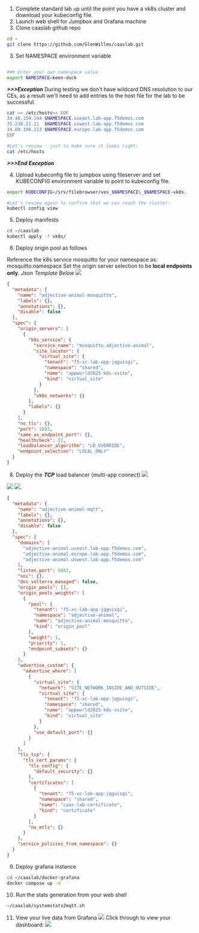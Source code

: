 1. Complete standard lab up until the point you have a vk8s cluster and download your kubeconfig file.
3. Launch web shell for Jumpbox and Grafana machine
4. Clone caaslab github repo
```bash
cd ~
git clone https://github.com/GlenWillms/caaslab.git
```
3. Set NAMESPACE environment variable
```bash

### Enter your own namespace value
export NAMESPACE=keen-duck
```

***>>>Exception***
During testing we don't have wildcard DNS resolution to our CEs, as a result we'll need to add entries to the host file for the lab to be successful.

```bash
cat >> /etc/hosts<< EOF
34.48.159.144 $NAMESPACE.useast.lab-app.f5demos.com
35.236.21.11  $NAMESPACE.uswest.lab-app.f5demos.com
34.89.198.113 $NAMESPACE.europe.lab-app.f5demos.com
EOF

#Let's review - just to make sure it looks right:
cat /etc/hosts
```
***>>>End Exception***

4. Upload kubeconfig file to jumpbox using fileserver and set KUBECONFIG environment variable to point to kubeconfig file.
```bash
export KUBECONFIG=/srv/filebrowser/ves_$NAMESPACE\_$NAMESPACE-vk8s.

#Let's review again to confirm that we can reach the cluster:
kubectl config view
```

5. Deploy manifests
```bash
cd ~/caaslab
kubectl apply -f vk8s/
```
6. Deploy origin pool as follows

Reference the k8s service mosquitto for your namespace as: mosquitto.namespace
Set the origin server selection to be **local endpoints only**.  *Json Template Below*
![](raw/98d62cf933fd847508332dc207d48fba.png)

```json
{
  "metadata": {
    "name": "adjective-animal-mosquitto",
    "labels": {},
    "annotations": {},
    "disable": false
  },
  "spec": {
    "origin_servers": [
      {
        "k8s_service": {
          "service_name": "mosquitto.adjective-animal",
          "site_locator": {
            "virtual_site": {
              "tenant": "f5-xc-lab-app-jqguisgi",
              "namespace": "shared",
              "name": "appworld2025-k8s-vsite",
              "kind": "virtual_site"
            }
          },
          "vk8s_networks": {}
        },
        "labels": {}
      }
    ],
    "no_tls": {},
    "port": 1883,
    "same_as_endpoint_port": {},
    "healthcheck": [],
    "loadbalancer_algorithm": "LB_OVERRIDE",
    "endpoint_selection": "LOCAL_ONLY"
  }
}
```

8. Deploy the ***TCP*** load balancer (multi-app connect)
![](raw/407e60824b9d9c16e492ac79b40b0877.png)

![](raw/1b5049ae5c2eda1e3d633f02d7c8615c.png)
![](raw/cde7918b7e608cb4f5152352e9b25da4.png).

```json
{
  "metadata": {
    "name": "adjective-animal-mqtt",
    "labels": {},
    "annotations": {},
    "disable": false
  },
  "spec": {
    "domains": [
      "adjective-animal.useast.lab-app.f5demos.com",
      "adjective-animal.europe.lab-app.f5demos.com",
      "adjective-animal.uswest.lab-app.f5demos.com"
    ],
    "listen_port": 8883,
    "sni": {},
    "dns_volterra_managed": false,
    "origin_pools": [],
    "origin_pools_weights": [
      {
        "pool": {
          "tenant": "f5-xc-lab-app-jqguisgi",
          "namespace": "adjective-animal",
          "name": "adjective-animal-mosquitto",
          "kind": "origin_pool"
        },
        "weight": 1,
        "priority": 1,
        "endpoint_subsets": {}
      }
    ],
    "advertise_custom": {
      "advertise_where": [
        {
          "virtual_site": {
            "network": "SITE_NETWORK_INSIDE_AND_OUTSIDE",
            "virtual_site": {
              "tenant": "f5-xc-lab-app-jqguisgi",
              "namespace": "shared",
              "name": "appworld2025-k8s-vsite",
              "kind": "virtual_site"
            }
          },
          "use_default_port": {}
        }
      ]
    },
    "tls_tcp": {
      "tls_cert_params": {
        "tls_config": {
          "default_security": {}
        },
        "certificates": [
          {
            "tenant": "f5-xc-lab-app-jqguisgi",
            "namespace": "shared",
            "name": "caas-lab-certificate",
            "kind": "certificate"
          }
        ],
        "no_mtls": {}
      }
    },
    "service_policies_from_namespace": {}
  }
}
```

9. Deploy grafana instance
```bash
cd ~/caaslab/docker-grafana
docker compose up -d
```
10. Run the stats generation from your web shell
```bash
~/caaslab/systemstats2mqtt.sh
```

11. View your live data from Grafana
 ![](raw/99141fc9529f2d0d566f1f1f9d8b28cb.png)
Click through to view your dashboard:
![](raw/490290bf1a2eb4d837e3129525ca8eb6.png)